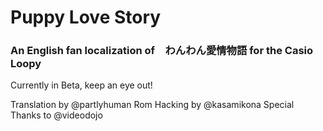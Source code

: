 # Puppy Love Story
### An English fan localization of　わんわん愛情物語 for the Casio Loopy

Currently in Beta, keep an eye out!

Translation by @partlyhuman
Rom Hacking by @kasamikona
Special Thanks to @videodojo

